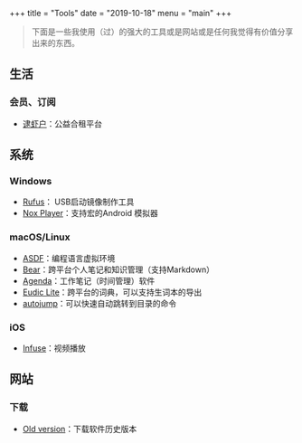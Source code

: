 +++
title = "Tools"
date = "2019-10-18"
menu = "main"
+++

> 下面是一些我使用（过）的强大的工具或是网站或是任何我觉得有价值分享出来的东西。



## 生活

### 会员、订阅

-  [逮虾户](https://daixiahu.co/#/buses)：公益合租平台


## 系统

### Windows

- [Rufus](https://rufus.ie)： USB启动镜像制作工具
- [Nox Player](https://www.bignox.com)：支持宏的Android 模拟器

### macOS/Linux

- [ASDF](https://asdf-vm.com/#/core-manage-asdf-vm)：编程语言虚拟环境
- [Bear](https://bear.app)：跨平台个人笔记和知识管理（支持Markdown）
- [Agenda](https://apps.apple.com/us/app/agenda/id1287445660?mt=12)：工作笔记（时间管理）软件
- [Eudic Lite](https://apps.apple.com/us/app/eudic-%E6%AC%A7%E8%B7%AF%E8%AF%8D%E5%85%B8/id434350458?mt=12)：跨平台的词典，可以支持生词本的导出
- [autojump](https://github.com/wting/autojump)：可以快速自动跳转到目录的命令


### iOS

- [Infuse](https://firecore.com/infuse)：视频播放

## 网站

### 下载

- [Old version](http://www.oldversion.com)：下载软件历史版本